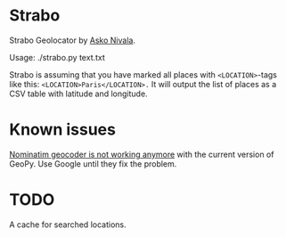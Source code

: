 # Strabo

Strabo Geolocator by [Asko Nivala](http://askonivala.github.io).

Usage: ./strabo.py text.txt

Strabo is assuming that you have marked all places with `<LOCATION>`-tags like this: `<LOCATION>Paris</LOCATION>.` It will output the 
list of places as a CSV table with latitude and longitude.

# Known issues

[Nominatim geocoder is not working anymore](https://github.com/geopy/geopy/issues/185) with the current version of GeoPy. Use Google 
until they fix the problem.

# TODO

A cache for searched locations.
